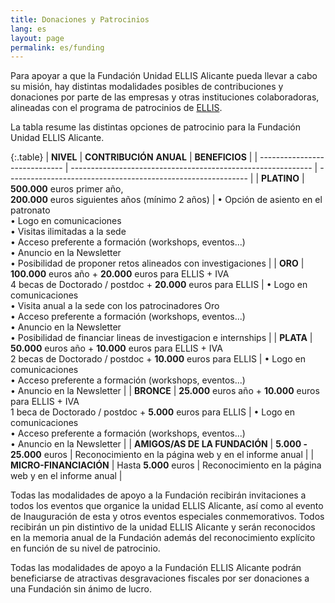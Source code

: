 ```yaml
---
title: Donaciones y Patrocinios
lang: es
layout: page
permalink: es/funding
---
```

Para apoyar a que la Fundación Unidad ELLIS Alicante pueda llevar a cabo su misión, hay distintas modalidades posibles de contribuciones y donaciones por parte de las empresas y otras instituciones colaboradoras, alineadas con el programa de patrocinios de  [ELLIS](https://ellis.eu/sponsorship).

La tabla resume las distintas opciones de patrocinio para la Fundación Unidad ELLIS Alicante. 

{:.table}
| **NIVEL**                     | **CONTRIBUCIÓN** **ANUAL**                                   | **BENEFICIOS**                                               |
| ----------------------------- | ------------------------------------------------------------ | ------------------------------------------------------------ |
| **PLATINO**                   | **500.000** euros primer año,<br>**200.000** euros siguientes años (mínimo 2 años) | •    Opción de asiento en el patronato<br>•    Logo  en comunicaciones<br>•    Visitas  ilimitadas a la sede<br>•    Acceso  preferente a formación (workshops, eventos...)<br>•    Anuncio en la Newsletter<br>•    Posibilidad  de proponer retos alineados con investigaciones |
| **ORO**                       | **100.000** euros año + **20.000** euros para ELLIS  + IVA<br>4 becas de Doctorado / postdoc + **20.000** euros para  ELLIS | •    Logo  en comunicaciones<br>•    Visita  anual a la sede con los patrocinadores Oro<br>•    Acceso  preferente a formación (workshops, eventos...)<br>•    Anuncio  en la Newsletter<br>•    Posibilidad  de financiar lineas de investigacion e internships |
| **PLATA**                     | **50.000** euros año + **10.000** euros para ELLIS +  IVA<br>2 becas de Doctorado / postdoc + **10.000** euros para  ELLIS | •    Logo  en comunicaciones<br>•    Acceso  preferente a formación (workshops, eventos...)<br>•    Anuncio  en la Newsletter |
| **BRONCE**                    | **25.000** euros año + **10.000** euros para ELLIS +  IVA<br>1 beca de Doctorado / postdoc + **5.000** euros para  ELLIS | •    Logo  en comunicaciones<br>•    Acceso  preferente a formación (workshops, eventos...)<br>•    Anuncio en la Newsletter |
| **AMIGOS/AS DE LA FUNDACIÓN** | **5.000 -** **25.000** euros                                 | Reconocimiento en la página web y en el informe anual        |
| **MICRO-FINANCIACIÓN**        | Hasta **5.000** euros                                        | Reconocimiento en la página web y en el informe anual        |


Todas las modalidades de apoyo a la Fundación recibirán invitaciones a todos los eventos que organice la unidad ELLIS Alicante, así como al evento de Inauguración de esta y otros eventos especiales conmemorativos. Todos recibirán un pin distintivo de la unidad ELLIS Alicante y serán reconocidos en la memoria anual de la Fundación además del reconocimiento explícito en función de su nivel de patrocinio.

Todas las modalidades de apoyo a la Fundación ELLIS Alicante podrán beneficiarse de atractivas desgravaciones fiscales por ser donaciones a una Fundación sin ánimo de lucro.